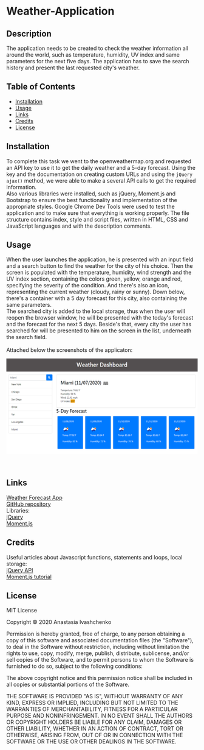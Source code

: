 # Weather-Application

## Description 

The application needs to be created to check the weather information all around the world, such as temperature, humidity, UV index and same parameters for the next five days. The application has to save the search history and present the last requested city's weather.

## Table of Contents

* [Installation](#installation)
* [Usage](#usage)
* [Links](#links)
* [Credits](#credits)
* [License](#license)

## Installation

To complete this task we went to the openweathermap.org and requested an API key to use it to get the daily weather and a 5-day forecast. Using the key and the documentation on creating custom URLs and using the `jQuery ajax()` method, we were able to make a several API calls to get the required information. <br>
Also various libraries were installed, such as jQuery, Moment.js and Bootstrap to ensure the best functionality and implementation of the appropriate styles. Google Chrome Dev Tools were used to test the application and to make sure that everything is working properly. The file structure contains index, style and script files, written in HTML, CSS and JavaScript languages and with the description comments. 

## Usage

When the user launches the application, he is presented with an input field and a search button to find the weather for the city of his choice. Then the screen is populated with the temperature, humidity, wind strength and the UV index section, containing the colors green, yellow, orange and red, specifying the severity of the condition. And there's also an icon, representing the current weather (cloudy, rainy or sunny).
Down below, there's a container with a 5 day forecast for this city, also containing the same parameters. 
<br>
The searched city is added to the local storage, thus when the user will reopen the browser window, he will be presented with the today's forecast and the forecast for the next 5 days. Beside's that, every city the user has searched for will be presented to him on the screen in the list, underneath the search field.
<br><br>
Attached below the screenshots of the applicaton:<br>

![User's interface](screenshot.jpg)

<br>

## Links

[Weather Forecast App](https://anaiva27.github.io/Weather-Application/) <br>
[GitHub repository](https://github.com/anaiva27/Weather-Application)<br>
Libraries:<br>
[jQuery](https://cdnjs.cloudflare.com/ajax/libs/jquery/3.2.1/jquery.min.js) <br>
[Moment.js](https://cdnjs.cloudflare.com/ajax/libs/moment.js/2.24.0/moment.min.js) <br>

## Credits

Useful articles about Javascript functions, statements and loops, local storage:<br>
[jQuery API](https://api.jquery.com/) <br>
[Moment.js tutorial](https://www.sitepoint.com/managing-dates-times-using-moment-js/) <br>

## License

MIT License

Copyright &copy; 2020 Anastasia Ivashchenko

Permission is hereby granted, free of charge, to any person obtaining a copy of this software and associated documentation files (the "Software"), to deal in the Software without restriction, including without limitation the rights to use, copy, modify, merge, publish, distribute, sublicense, and/or sell copies of the Software, and to permit persons to whom the Software is furnished to do so, subject to the following conditions:

The above copyright notice and this permission notice shall be included in all copies or substantial portions of the Software.

THE SOFTWARE IS PROVIDED "AS IS", WITHOUT WARRANTY OF ANY KIND, EXPRESS OR IMPLIED, INCLUDING BUT NOT LIMITED TO THE WARRANTIES OF MERCHANTABILITY, FITNESS FOR A PARTICULAR PURPOSE AND NONINFRINGEMENT. IN NO EVENT SHALL THE AUTHORS OR COPYRIGHT HOLDERS BE LIABLE FOR ANY CLAIM, DAMAGES OR OTHER LIABILITY, WHETHER IN AN ACTION OF CONTRACT, TORT OR OTHERWISE, ARISING FROM, OUT OF OR IN CONNECTION WITH THE SOFTWARE OR THE USE OR OTHER DEALINGS IN THE SOFTWARE.

